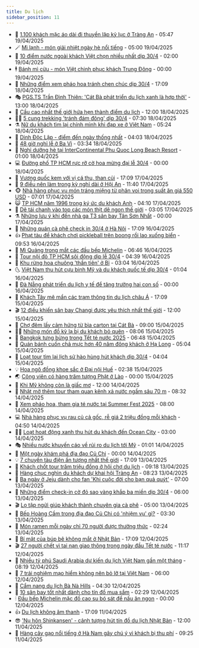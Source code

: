 ```yaml
---
title: Du lịch
sidebar_position: 11
---
```


<!-- vnexpress-du-lich:START -->
- 💂 [1.100 khách mặc áo dài đi thuyền lập kỷ lục ở Tràng An](https://vnexpress.net/1-100-khach-mac-ao-dai-di-thuyen-lap-ky-luc-o-trang-an-4876048.html) - 05:47 19/04/2025
- 🪄 [Mì lạnh - món giải nhiệt ngày hè nổi tiếng](https://vnexpress.net/mi-lanh-mon-giai-nhiet-ngay-he-noi-tieng-4875586.html) - 05:00 19/04/2025
- 🦅 [10 điểm nước ngoài khách Việt chọn nhiều nhất dịp 30/4](https://vnexpress.net/10-diem-nuoc-ngoai-khach-viet-chon-nhieu-nhat-dip-30-4-4875835.html) - 02:00 19/04/2025
- 🕴 [Bánh mì cừu - món Việt chinh phục khách Trung Đông](https://vnexpress.net/banh-mi-cuu-mon-viet-chinh-phuc-khach-trung-dong-4875708.html) - 00:00 19/04/2025
- 👀 [Những điểm xem pháo hoa tránh chen chúc dịp 30/4](https://vnexpress.net/nhung-diem-xem-phao-hoa-tranh-chen-chuc-dip-30-4-4874501.html) - 17:09 18/04/2025
- 🎭 [PGS.TS Trần Đình Thiên: &#39;Cát Bà phát triển du lịch xanh là hợp thời&#39;](https://vnexpress.net/pgs-ts-tran-dinh-thien-cat-ba-phat-trien-du-lich-xanh-la-hop-thoi-4875742.html) - 13:00 18/04/2025
- 🦒 [Cầu cao nhất thế giới hứa hẹn thành điểm du lịch](https://vnexpress.net/cau-cao-nhat-the-gioi-hua-hen-thanh-diem-du-lich-4875825.html) - 12:00 18/04/2025
- 👨‍🏫 [5 cung trekking &#39;tránh đám đông&#39; dịp 30/4](https://vnexpress.net/5-cung-trekking-tranh-dam-dong-dip-30-4-4873803.html) - 07:30 18/04/2025
- ⚗️ [Nữ du khách tìm lại chính mình khi đạp xe ở Việt Nam](https://vnexpress.net/nu-du-khach-tim-lai-chinh-minh-khi-dap-xe-o-viet-nam-4874979.html) - 05:24 18/04/2025
- 🥸 [Dinh Độc Lập - điểm đến ngày thống nhất](https://vnexpress.net/cam-nang-du-lich-dinh-doc-lap-4875331.html) - 04:03 18/04/2025
- 🤠 [48 giờ nghỉ lễ ở Ba Vì](https://vnexpress.net/48-gio-nghi-le-o-ba-vi-4872268.html) - 03:34 18/04/2025
- 🚀 [Nghỉ dưỡng hè tại InterContinental Phu Quoc Long Beach Resort](https://vnexpress.net/nghi-duong-he-tai-intercontinental-phu-quoc-long-beach-resort-4870156.html) - 01:00 18/04/2025
- 💻 [Đường phố TP HCM rực rỡ cờ hoa mừng đại lễ 30/4](https://vnexpress.net/duong-pho-tp-hcm-ruc-ro-co-hoa-mung-dai-le-30-4-4875430.html) - 00:00 18/04/2025
- 💼 [Vương quốc kem với vị cá thu, than củi](https://vnexpress.net/vuong-quoc-kem-voi-vi-ca-thu-than-cui-4875440.html) - 17:09 17/04/2025
- 🤡 [9 điều nên làm trong kỳ nghỉ dài ở Hội An](https://vnexpress.net/9-dieu-nen-lam-trong-ky-nghi-dai-o-hoi-an-4874923.html) - 11:40 17/04/2025
- 🐵 [Nhà hàng phục vụ món tráng miệng từ phân voi trong suất ăn giá 550 USD](https://vnexpress.net/nha-hang-phuc-vu-mon-trang-mieng-tu-phan-voi-trong-suat-an-gia-550-usd-4875224.html) - 07:01 17/04/2025
- 😺 [TP HCM năm 1996 trong ký ức du khách Anh](https://vnexpress.net/tp-hcm-nam-1996-trong-ky-uc-du-khach-anh-4874924.html) - 04:10 17/04/2025
- 🌈 [Dê tái chanh vào top các món thịt dê ngon thế giới](https://vnexpress.net/de-tai-chanh-vao-top-cac-mon-thit-de-ngon-the-gioi-4875072.html) - 03:05 17/04/2025
- ⚗️ [Những lưu ý khi đến nhà ga T3 sân bay Tân Sơn Nhất](https://vnexpress.net/nhung-luu-y-khi-den-nha-ga-t3-san-bay-tan-son-nhat-4874780.html) - 00:00 17/04/2025
- 👀 [Những quán cà phê check in 30/4 ở Hà Nội](https://vnexpress.net/nhung-quan-ca-phe-check-in-30-4-o-ha-noi-4874425.html) - 17:09 16/04/2025
- 👍 [Phạt tàu để khách chơi pickleball trên boong rồi lao xuống biển](https://vnexpress.net/phat-tau-de-khach-choi-pickleball-tren-boong-roi-lao-xuong-bien-4874873.html) - 09:53 16/04/2025
- 💄 [Mì Quảng trong mắt các đầu bếp Michelin](https://vnexpress.net/mi-quang-trong-mat-cac-dau-bep-michelin-4873710.html) - 06:46 16/04/2025
- 🥷 [Tour nội đô TP HCM sôi động dịp lễ 30/4](https://vnexpress.net/tour-noi-do-tp-hcm-soi-dong-dip-le-30-4-4874285.html) - 04:39 16/04/2025
- 📝 [Khu rừng hoa chuông &#39;thần tiên&#39; ở Bỉ](https://vnexpress.net/khu-rung-hoa-chuong-than-tien-o-bi-4874618.html) - 03:04 16/04/2025
- 🌜 [Việt Nam thu hút cựu binh Mỹ và du khách quốc tế dịp 30/4](https://vnexpress.net/viet-nam-thu-hut-cuu-binh-my-va-du-khach-quoc-te-dip-30-4-4874490.html) - 01:04 16/04/2025
- 📝 [Đà Nẵng phát triển du lịch y tế để tăng trưởng hai con số](https://vnexpress.net/da-nang-phat-trien-du-lich-y-te-de-tang-truong-hai-con-so-4874434.html) - 00:00 16/04/2025
- 🧰 [Khách Tây mê mẩn các trạm thông tin du lịch châu Á](https://vnexpress.net/khach-tay-me-man-cac-tram-thong-tin-du-lich-chau-a-4874088.html) - 17:09 15/04/2025
- 🎬 [12 điều khiến sân bay Changi được yêu thích nhất thế giới](https://vnexpress.net/12-dieu-khien-san-bay-changi-duoc-yeu-thich-nhat-the-gioi-4874321.html) - 12:00 15/04/2025
- 🧐 [Chợ đêm lấy cảm hứng từ bìa carton tại Cát Bà](https://vnexpress.net/cho-dem-lay-cam-hung-tu-bia-carton-tai-cat-ba-4874306.html) - 09:00 15/04/2025
- 👨‍🏫 [Những món đồ kỳ lạ bị du khách bỏ quên](https://vnexpress.net/nhung-mon-do-ky-la-bi-du-khach-bo-quen-4874114.html) - 08:06 15/04/2025
- 🦣 [Bangkok tưng bừng trong Tết té nước 2025](https://vnexpress.net/bangkok-tung-bung-trong-tet-te-nuoc-2025-4874118.html) - 06:48 15/04/2025
- 🌋 [Quán bánh cuốn chả mực hơn 40 năm đông khách ở Hạ Long](https://vnexpress.net/quan-banh-cuon-cha-muc-hon-40-nam-dong-khach-o-ha-long-4873365.html) - 05:04 15/04/2025
- 🦄 [Loạt tour tìm lại lịch sử hào hùng hút khách dịp 30/4](https://vnexpress.net/loat-tour-tim-lai-lich-su-hao-hung-hut-khach-dip-30-4-4873940.html) - 04:04 15/04/2025
- 💡 [Hoa ngô đồng khoe sắc ở Đại nội Huế](https://vnexpress.net/hoa-ngo-dong-khoe-sac-o-dai-noi-hue-4873697.html) - 02:38 15/04/2025
- 🌏 [Công viên có hàng trăm tượng Phật ở Lào](https://vnexpress.net/cong-vien-co-hang-tram-tuong-phat-o-lao-4872854.html) - 00:00 15/04/2025
- 💂 [Khi Mỹ không còn là giấc mơ](https://vnexpress.net/khi-my-khong-con-la-giac-mo-4873814.html) - 12:00 14/04/2025
- 🤩 [Nhật mở thêm tour tham quan kênh xả nước ngầm sâu 70 m](https://vnexpress.net/nhat-mo-them-tour-tham-quan-kenh-xa-nuoc-ngam-sau-70-m-4873812.html) - 08:32 14/04/2025
- 💪 [Xem pháo hoa, tham gia té nước tại Summer Fest 2025](https://vnexpress.net/xem-phao-hoa-tham-gia-te-nuoc-tai-summer-fest-2025-4872953.html) - 08:00 14/04/2025
- 💻 [Nhà hàng phục vụ rau củ cả gốc, rễ giá 2 triệu đồng mỗi khách](https://vnexpress.net/nha-hang-phuc-vu-rau-cu-ca-goc-re-gia-2-trieu-dong-moi-khach-4871978.html) - 04:50 14/04/2025
- 🧑‍💻 [Loạt hoạt động xanh thu hút du khách đến Ocean City](https://vnexpress.net/loat-hoat-dong-xanh-thu-hut-du-khach-den-ocean-city-4873486.html) - 03:00 14/04/2025
- 🎭 [Nhiều nước khuyến cáo về rủi ro du lịch tới Mỹ](https://vnexpress.net/nhieu-nuoc-khuyen-cao-ve-rui-ro-du-lich-toi-my-4873513.html) - 01:01 14/04/2025
- 🧐 [Một ngày khám phá địa đạo Củ Chi](https://vnexpress.net/cam-nang-du-lich-mot-ngay-kham-pha-dia-dao-cu-chi-4873164.html) - 00:00 14/04/2025
- 💡 [7 chuyến tàu điện ấn tượng nhất thế giới](https://vnexpress.net/7-chuyen-tau-dien-an-tuong-nhat-the-gioi-4873396.html) - 17:09 13/04/2025
- 🌊 [Khách chốt tour trăm triệu đồng ở hội chợ du lịch](https://vnexpress.net/khach-chot-tour-tram-trieu-dong-o-hoi-cho-du-lich-4873438.html) - 09:18 13/04/2025
- 🎃 [Hàng chục nghìn du khách dự khai hội Tràng An](https://vnexpress.net/hang-chuc-nghin-du-khach-du-khai-hoi-trang-an-4873421.html) - 08:23 13/04/2025
- 🧠 [Ba ngày ở Jeju dành cho fan &#39;Khi cuộc đời cho bạn quả quýt&#39;](https://vnexpress.net/ba-ngay-o-jeju-danh-cho-fan-khi-cuoc-doi-cho-ban-qua-quyt-4872886.html) - 07:00 13/04/2025
- 💄 [Những điểm check-in cờ đỏ sao vàng khắp ba miền dịp 30/4](https://vnexpress.net/nhung-diem-check-in-co-do-sao-vang-khap-ba-mien-dip-30-4-4873185.html) - 06:00 13/04/2025
- 🎬 [Lọ tập ngửi giúp khách thành chuyên gia cà phê](https://vnexpress.net/lo-tap-ngui-giup-khach-thanh-chuyen-gia-ca-phe-4870524.html) - 05:00 13/04/2025
- 🐻 [Bếp Hoàng Cầm trong địa đạo Củ Chi có &#39;nhiệm vụ&#39; gì?](https://vnexpress.net/bep-hoang-cam-trong-dia-dao-cu-chi-co-nhiem-vu-gi-4873147.html) - 03:30 13/04/2025
- 🌝 [Món ramen mỗi ngày chỉ 70 người được thưởng thức](https://vnexpress.net/mon-ramen-moi-ngay-chi-70-nguoi-duoc-thuong-thuc-4873233.html) - 02:24 13/04/2025
- 🤩 [Bí mật của búp bê không mắt ở Nhật Bản](https://vnexpress.net/bi-mat-cua-bup-be-khong-mat-o-nhat-ban-4873180.html) - 17:09 12/04/2025
- 🎬 [27 người chết vì tai nạn giao thông trong ngày đầu Tết té nước](https://vnexpress.net/27-nguoi-chet-vi-tai-nan-giao-thong-trong-ngay-dau-tet-te-nuoc-4873158.html) - 11:17 12/04/2025
- 🦩 [Nhiều tỷ phú Saudi Arabia dự kiến du lịch Việt Nam gần một tháng](https://vnexpress.net/nhieu-ty-phu-saudi-arabia-du-kien-du-lich-viet-nam-gan-mot-thang-4873157.html) - 08:19 12/04/2025
- 🦍 [7 trải nghiệm mạo hiểm không nên bỏ lỡ tại Việt Nam](https://vnexpress.net/7-trai-nghiem-mao-hiem-khong-nen-bo-lo-tai-viet-nam-4872395.html) - 06:00 12/04/2025
- 👀 [Cẩm nang du lịch Bà Nà Hills](https://vnexpress.net/cam-nang-du-lich-ba-na-hills-4866205.html) - 04:30 12/04/2025
- 🧰 [10 sân bay tốt nhất dành cho tín đồ mua sắm](https://vnexpress.net/10-san-bay-tot-nhat-danh-cho-tin-do-mua-sam-4872738.html) - 02:29 12/04/2025
- 🕯 [Đầu bếp Michelin mặc đồ cao su bó sát để nấu ăn ngon](https://vnexpress.net/dau-bep-michelin-mac-do-cao-su-bo-sat-de-nau-an-ngon-4872694.html) - 00:00 12/04/2025
- 👍 [Du lịch không âm thanh](https://vnexpress.net/du-lich-khong-am-thanh-4872896.html) - 17:09 11/04/2025
- 😎 [&#39;Nụ hôn Shinkansen&#39; - cảnh tượng hút tín đồ du lịch Nhật Bản](https://vnexpress.net/nu-hon-shinkansen-canh-tuong-hut-tin-do-du-lich-nhat-ban-4871937.html) - 12:00 11/04/2025
- 🐘 [Hàng cây gạo nổi tiếng ở Hà Nam gây chú ý vì khách bị thu phí](https://vnexpress.net/hang-cay-gao-noi-tieng-o-ha-nam-gay-chu-y-vi-khach-bi-thu-phi-4872859.html) - 09:25 11/04/2025<!-- vnexpress-du-lich:END -->
